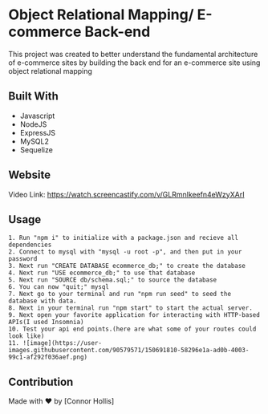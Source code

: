 # Object Relational Mapping/ E-commerce Back-end
This project was created to better understand the fundamental architecture of e-commerce sites by building the back end for an e-commerce site using object relational mapping

## Built With
* Javascript
* NodeJS
* ExpressJS
* MySQL2
* Sequelize

## Website
Video Link: https://watch.screencastify.com/v/GLRmnlkeefn4eWzyXArI

## Usage
```
1. Run "npm i" to initialize with a package.json and recieve all dependencies
2. Connect to mysql with "mysql -u root -p", and then put in your password
3. Next run "CREATE DATABASE ecommerce_db;" to create the database
4. Next run "USE ecommerce_db;" to use that database
5. Next run "SOURCE db/schema.sql;" to source the database
6. You can now "quit;" mysql
7. Next go to your terminal and run "npm run seed" to seed the database with data.
8. Next in your terminal run "npm start" to start the actual server.
9. Next open your favorite application for interacting with HTTP-based APIs(I used Insomnia)
10. Test your api end points.(here are what some of your routes could look like)
11. ![image](https://user-images.githubusercontent.com/90579571/150691810-58296e1a-ad0b-4003-99c1-af292f036aef.png)
```


## Contribution
Made with ❤️ by [Connor Hollis]
